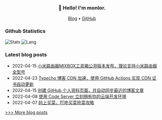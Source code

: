 
<h3 align="center">👋 Hello! I'm monlor.</h3>

<p align="center">
  <a href="https://www.monlor.com">Blog</a> •
  <a href="https://github.com/monlor">GitHub</a>
</p>

### Github Statistics

![Stats](https://github-readme-stats.vercel.app/api?username=monlor&show_icons=true&layout=compact&count_private=true&hide_title=true&theme=default&)
![Lang](https://github-readme-stats.vercel.app/api/top-langs/?username=monlor&layout=compact&count_private=true&theme=default&hide=css,html,javascript)

### Latest blog posts

- 2022-04-15 [小米路由器MIXBOX工具箱公测版本发布，理论支持小米路由器全型号](https://www.monlor.com/archives/59/)
- 2022-04-23 [Typecho 博客 CDN 加速，使用 GitHub Actions 实现 CDN 证书自动更新](https://www.monlor.com/archives/95/)
- 2022-04-15 [创建 GitHub 个人资料页面，并自动同步最近的博客文章](https://www.monlor.com/archives/54/)
- 2022-04-08 [使用 Code Server 立刻拥有你的云端开发环境](https://www.monlor.com/archives/49/)
- 2022-04-07 [码上买菜，叮咚买菜抢菜攻略](https://www.monlor.com/archives/43/)

[>>> More blog posts](https://www.monlor.com/archive.html)
